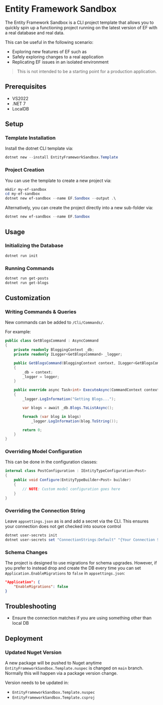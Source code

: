 # Entity Framework Sandbox

The Entity Framework Sandbox is a CLI project template that allows you to quickly spin up a functioning project running on the latest version of EF with a real database and real data.

This can be useful in the following scenario:

- Exploring new features of EF such as
- Safely exploring changes to a real application
- Replicating EF issues in an isolated environment

> This is not intended to be a starting point for a production application.

## Prerequisites

- VS2022
- .NET 7
- LocalDB

## Setup

### Template Installation

Install the dotnet CLI template via:

```ps1
dotnet new --install EntityFrameworkSandbox.Template 
```

### Project Creation

You can use the template to create a new project via:

```ps1
mkdir my-ef-sandbox
cd my-ef-sandbox
dotnet new ef-sandbox --name EF.Sandbox --output .\
```

Alternatively, you can create the project directly into a new sub-folder via:

```ps1
dotnet new ef-sandbox --name EF.Sandbox
```

## Usage

### Initializing the Database

```ps1
dotnet run init
```

### Running Commands

```ps1
dotnet run get-posts
dotnet run get-blogs
```

## Customization

### Writing Commands & Queries

New commands can be added to `/Cli/Commands/`.  

For example:

```csharp
public class GetBlogsCommand : AsyncCommand
{
    private readonly BloggingContext _db;
    private readonly ILogger<GetBlogsCommand> _logger;

    public GetBlogsCommand(BloggingContext context, ILogger<GetBlogsCommand> logger)
    {
        _db = context;
        _logger = logger;
    }

    public override async Task<int> ExecuteAsync(CommandContext context)
    {
        _logger.LogInformation("Getting Blogs...");

        var blogs = await _db.Blogs.ToListAsync();

        foreach (var blog in blogs)
            _logger.LogInformation(blog.ToString());

        return 0;
    }
}
```

### Overriding Model Configuration

This can be done in the configuration classes:

```csharp
internal class PostConfiguration : IEntityTypeConfiguration<Post>
{
    public void Configure(EntityTypeBuilder<Post> builder)
    {
        // NOTE: Custom model configuration goes here
    }
}
```

### Overriding the Connection String

Leave `appsettings.json` as is and add a secret via the CLI.  This ensures your connection does not get checked into source control

```ps1
dotnet user-secrets init
dotnet user-secrets set "ConnectionStrings:Default" "{Your Connection String}"
```

### Schema Changes

The project is designed to use migrations for schema upgrades.  However, if you prefer to instead drop and create the DB every time you can set `Application.EnableMigrations` to `false` in `appsettings.json`:

```json
"Application": {
    "EnableMigrations": false
}
```

## Troubleshooting

- Ensure the connection matches if you are using something other than local DB

## Deployment
  
### Updated Nuget Version

A new package will be pushed to Nuget anytime `EntityFrameworkSandbox.Template.nuspec` is changed on `main` branch.  Normally this will happen via a package version change.

Version needs to be updated in:

-  `EntityFrameworkSandbox.Template.nuspec`
-  `EntityFrameworkSandbox.Template.csproj`
